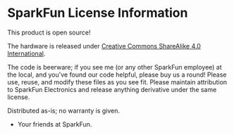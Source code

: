 SparkFun License Information
=============================

This product is open source! 

The hardware is released under [Creative Commons ShareAlike 4.0 International](https://creativecommons.org/licenses/by-sa/4.0/).

The code is beerware; if you see me (or any other SparkFun employee) at the local, and you've found our code helpful, please buy us a round!
Please use, reuse, and modify these files as you see fit. Please maintain attribution to SparkFun Electronics and release anything derivative under the same license.


Distributed as-is; no warranty is given.

- Your friends at SparkFun.

